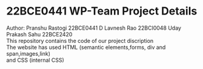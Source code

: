 # 22BCE0441 WP-Team Project Details
Author: Pranshu Rastogi 22BCE0441  D Lavnesh Rao 22BCI0048  Uday Prakash Sahu 22BCE2420
<br>
This repository contains the code of our project discription 
<br>
The website has used HTML (semantic elements,forms, div and span,images,link)
<br>
and CSS (internal CSS)

